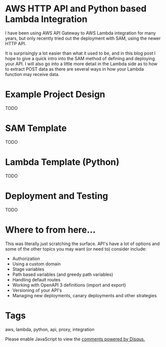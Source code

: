 # AWS HTTP API and Python based Lambda Integration

I have been using AWS API Gateway to AWS Lambda integration for many years, but only recently tried out the deployment with SAM, using the newer HTTP API.

It is surprisingly a lot easier than what it used to be, and in this blog post I hope to give a quick intro into the SAM method of defining and deploying your API. I will also go into a little more detail in the Lambda side as to how to extract POST data as there are several ways in how your Lambda function may receive data.

# Example Project Design

TODO

# SAM Template

TODO

# Lambda Template (Python)

TODO

# Deployment and Testing

TODO

# Where to from here...

This was literally just scratching the surface. API's have a lot of options and some of the other topics you may want (or need to) consider include:

* Authorization
* Using a custom domain
* Stage variables
* Path based variables (and greedy path variables)
* Handling default routes
* Working with OpenAPI 3 definitions (import and export)
* Versioning of your API's
* Managing new deployments, canary deployments and other strategies

# Tags

aws, lambda, python, api, proxy, integration

<div id="disqus_thread"></div>
<script>
    /**
    *  RECOMMENDED CONFIGURATION VARIABLES: EDIT AND UNCOMMENT THE SECTION BELOW TO INSERT DYNAMIC VALUES FROM YOUR PLATFORM OR CMS.
    *  LEARN WHY DEFINING THESE VARIABLES IS IMPORTANT: https://disqus.com/admin/universalcode/#configuration-variables    */
    /*
    var disqus_config = function () {
    this.page.url = PAGE_URL;  // Replace PAGE_URL with your page's canonical URL variable
    this.page.identifier = PAGE_IDENTIFIER; // Replace PAGE_IDENTIFIER with your page's unique identifier variable
    };
    */
    (function() { // DON'T EDIT BELOW THIS LINE
    var d = document, s = d.createElement('script');
    s.src = 'https://nicc777.disqus.com/embed.js';
    s.setAttribute('data-timestamp', +new Date());
    (d.head || d.body).appendChild(s);
    })();
</script>
<noscript>Please enable JavaScript to view the <a href="https://disqus.com/?ref_noscript">comments powered by Disqus.</a></noscript>